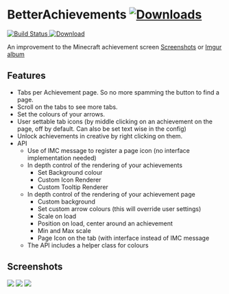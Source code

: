 # BetterAchievements [![Downloads](http://cf.way2muchnoise.eu/short_235716_downloads.svg)](https://minecraft.curseforge.com/projects/235716)
[![Build Status](https://travis-ci.org/way2muchnoise/BetterAchievements.svg?branch=master)](https://travis-ci.org/way2muchnoise/BetterAchievements)[ ![Download](https://api.bintray.com/packages/way2muchnoise/dev/BetterAchievements/images/download.svg) ](https://bintray.com/way2muchnoise/dev/BetterAchievements/_latestVersion)

An improvement to the Minecraft achievement screen
[Screenshots](#screenshots)
or [Imgur album](http://imgur.com/a/22tud)

## Features
* Tabs per Achievement page. So no more spamming the button to find a page.
* Scroll on the tabs to see more tabs.
* Set the colours of your arrows.
* User settable tab icons (by middle clicking on an achievement on the page, off by default. Can also be set text wise in the config)
* Unlock achievements in creative by right clicking on them.
* API
    * Use of IMC message to register a page icon (no interface implementation needed)
    * In depth control of the rendering of your achievements
        * Set Background colour
        * Custom Icon Renderer
        * Custom Tooltip Renderer
    * In depth control of the rendering of your achievement page
        * Custom background
        * Set custom arrow colours (this will override user settings)
        * Scale on load
        * Position on load, center around an achievement
        * Min and Max scale
        * Page Icon on the tab (with interface instead of IMC message
    * The API includes a helper class for colours
        
## Screenshots
![](http://puu.sh/k3rCx/fa12b26861.png)
![](http://i.imgur.com/Njeh2Is.png)
![](http://puu.sh/knUXF/b99657c2ed.gif)
